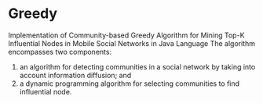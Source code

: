 # Greedy
Implementation of Community-based Greedy Algorithm for Mining Top-K Influential Nodes in Mobile Social Networks in Java Language
The algorithm encompasses two components: 
1) an algorithm for detecting communities in a social network by taking into account information diffusion; and 
2) a dynamic programming algorithm for selecting communities to find influential node.
